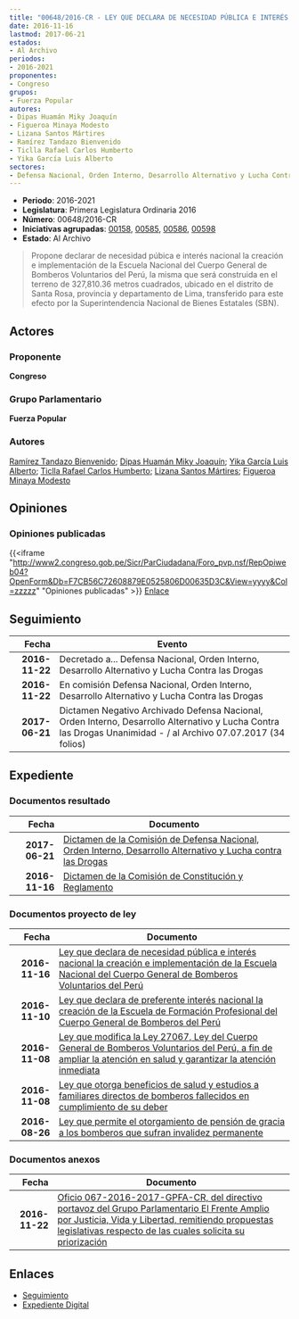 ```yaml
---
title: "00648/2016-CR - LEY QUE DECLARA DE NECESIDAD PÚBLICA E INTERÉS NACIONAL LA CREACIÓN E IMPLEMENTACIÓN DE LA ESCUELA NACIONAL DEL CUERPO GENERAL DE BOMBEROS VOLUNTARIOS DE PERÚ"
date: 2016-11-16
lastmod: 2017-06-21
estados:
- Al Archivo
periodos:
- 2016-2021
proponentes:
- Congreso
grupos:
- Fuerza Popular
autores:
- Dipas Huamán Miky Joaquín
- Figueroa Minaya Modesto
- Lizana Santos Mártires
- Ramírez Tandazo Bienvenido
- Ticlla Rafael Carlos Humberto
- Yika García Luis Alberto
sectores:
- Defensa Nacional, Orden Interno, Desarrollo Alternativo y Lucha Contra las Drogas
---
```

- **Periodo**: 2016-2021
- **Legislatura**: Primera Legislatura Ordinaria 2016
- **Número**: 00648/2016-CR
- **Iniciativas agrupadas**: [00158](../../00100/00158), [00585](../../00500/00585), [00586](../../00500/00586), [00598](../../00500/00598)
- **Estado**: Al Archivo

> Propone declarar de necesidad púbica e interés nacional la creación e implementación de la Escuela Nacional del Cuerpo General de Bomberos Voluntarios del Perú, la misma que será construida en el terreno de 327,810.36 metros cuadrados, ubicado en el distrito de Santa Rosa, provincia y departamento de Lima, transferido para este efecto por la Superintendencia Nacional de Bienes Estatales (SBN).


## Actores

### Proponente

**Congreso**

### Grupo Parlamentario

**Fuerza Popular**

### Autores

[Ramírez Tandazo Bienvenido](mailto:mailto:bramirez@congreso.gob.pe); [Dipas Huamán Miky Joaquín](mailto:mailto:mdipas@congreso.gob.pe); [Yika García Luis Alberto](mailto:mailto:lyika@congreso.gob.pe); [Ticlla Rafael Carlos Humberto](mailto:mailto:cticlla@congreso.gob.pe); [Lizana Santos Mártires](mailto:mailto:mlizana@congreso.gob.pe); [Figueroa Minaya Modesto](mailto:mailto:mfigueroam@congreso.gob.pe)

## Opiniones

### Opiniones publicadas

{{<iframe "http://www2.congreso.gob.pe/Sicr/ParCiudadana/Foro_pvp.nsf/RepOpiweb04?OpenForm&Db=F7CB56C72608879E0525806D00635D3C&View=yyyy&Col=zzzzz" "Opiniones publicadas" >}}
[Enlace](http://www2.congreso.gob.pe/Sicr/ParCiudadana/Foro_pvp.nsf/RepOpiweb04?OpenForm&Db=F7CB56C72608879E0525806D00635D3C&View=yyyy&Col=zzzzz)


## Seguimiento

| Fecha | Evento |
|------:|--------|
| **2016-11-22** | Decretado a... Defensa Nacional, Orden Interno, Desarrollo Alternativo y Lucha Contra las Drogas |
| **2016-11-22** | En comisión Defensa Nacional, Orden Interno, Desarrollo Alternativo y Lucha Contra las Drogas |
| **2017-06-21** | Dictamen Negativo Archivado Defensa Nacional, Orden Interno, Desarrollo Alternativo y Lucha Contra las Drogas Unanimidad - / al Archivo 07.07.2017 (34 folios) |

## Expediente

### Documentos resultado

| Fecha | Documento |
|------:|-----------|
| **2017-06-21** | [Dictamen de la Comisión de Defensa Nacional, Orden Interno, Desarrollo Alternativo y Lucha contra las Drogas](http://www.leyes.congreso.gob.pe/Documentos/2016_2021/Dictamenes/Proyectos_de_Ley/00158DC07MAY20170621.pdf) |
| **2016-11-16** | [Dictamen de la Comisión de Constitución y Reglamento](http://www.leyes.congreso.gob.pe/Documentos/2016_2021/Dictamenes/Proyectos_de_Ley/00158DC04MAY20161116.pdf) |

### Documentos proyecto de ley

| Fecha | Documento |
|------:|-----------|
| **2016-11-16** | [Ley que declara de necesidad pública e interés nacional la creación e implementación de la Escuela Nacional del Cuerpo General de Bomberos Voluntarios del Perú](http://www.leyes.congreso.gob.pe/Documentos/2016_2021/Proyectos_de_Ley_y_de_Resoluciones_Legislativas/PL0064820161116.D.pdf) |
| **2016-11-10** | [Ley que declara de preferente interés nacional la creación de la Escuela de Formación Profesional del Cuerpo General de Bomberos del Perú](http://www.leyes.congreso.gob.pe/Documentos/2016_2021/Proyectos_de_Ley_y_de_Resoluciones_Legislativas/PL0059820161110.D.pdf) |
| **2016-11-08** | [Ley que modifica la Ley 27067, Ley del Cuerpo General de Bomberos Voluntarios del Perú, a fin de ampliar la atención en salud y garantizar la atención inmediata](http://www.leyes.congreso.gob.pe/Documentos/2016_2021/Proyectos_de_Ley_y_de_Resoluciones_Legislativas/PL0058620161108.D.pdf) |
| **2016-11-08** | [Ley que otorga beneficios de salud y estudios a familiares directos de bomberos fallecidos en cumplimiento de su deber](http://www.leyes.congreso.gob.pe/Documentos/2016_2021/Proyectos_de_Ley_y_de_Resoluciones_Legislativas/PL0058520161108.D.pdf) |
| **2016-08-26** | [Ley que permite el otorgamiento de pensión de gracia a los bomberos que sufran invalidez permanente](http://www.leyes.congreso.gob.pe/Documentos/2016_2021/Proyectos_de_Ley_y_de_Resoluciones_Legislativas/PL0015820160826.D.pdf) |

### Documentos anexos

| Fecha | Documento |
|------:|-----------|
| **2016-11-22** | [Oficio 067-2016-2017-GPFA-CR, del directivo portavoz del Grupo Parlamentario El Frente Amplio por Justicia, Vida y Libertad, remitiendo propuestas legislativas respecto de las cuales solicita su priorización](http://www.leyes.congreso.gob.pe/Documentos/2016_2021/Oficios/Grupos_Parlamentarios/OFICIO-067-2016-2017-GPFA-CR.pdf) |

## Enlaces

- [Seguimiento](http://www2.congreso.gob.pe/Sicr/TraDocEstProc/CLProLey2016.nsf/f7fff46988ca05b1052578e100829cc7/7ed907d1e3f0a1e40525806d006fc50a?OpenDocument)
- [Expediente Digital](http://www2.congreso.gob.pe/Sicr/TraDocEstProc/Expvirt_2011.nsf/visbusqptramdoc1621/00648?opendocument)

